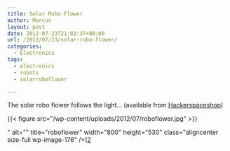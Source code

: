 ```yaml
---
title: Solar Robo Flower
author: Marcus
layout: post
date: 2012-07-23T21:03:37+00:00
url: /2012/07/23/solar-robo-flower/
categories:
  - Electronics
tags:
  - electronics
  - robots
  - solarroboflower

---
```

The solar robo flower follows the light&#8230; (available from [Hackerspaceshop][1])

{{< figure src="/wp-content/uploads/2012/07/roboflower.jpg" >}}

" alt="" title="roboflower" width="800" height="530" class="aligncenter size-full wp-image-176" />][2]

 [1]: http://www.hackerspaceshop.com/
 [2]: http://blog.marcus-brinkmann.de/wp-content/uploads/2012/07/roboflower.jpg